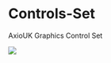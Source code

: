 # Controls-Set

AxioUK Graphics Control Set

![](https://user-images.githubusercontent.com/61160830/125549264-2eb595f5-23a6-44b2-b4b0-2d28b5436fad.png)

